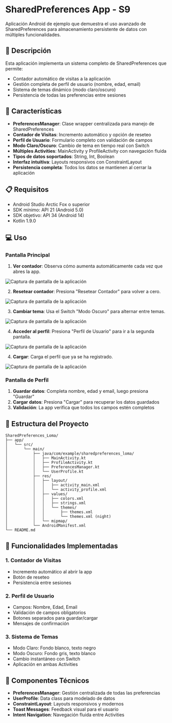 # **SharedPreferences App - S9**

Aplicación Android de ejemplo que demuestra el uso avanzado de SharedPreferences para almacenamiento persistente de datos con múltiples funcionalidades.

## **📱 Descripción**

Esta aplicación implementa un sistema completo de SharedPreferences que permite:
* Contador automático de visitas a la aplicación
* Gestión completa de perfil de usuario (nombre, edad, email)
* Sistema de temas dinámico (modo claro/oscuro)
* Persistencia de todas las preferencias entre sesiones

## **🚀 Características**

* **PreferencesManager**: Clase wrapper centralizada para manejo de SharedPreferences
* **Contador de Visitas**: Incremento automático y opción de reseteo
* **Perfil de Usuario**: Formulario completo con validación de campos
* **Modo Claro/Oscuro**: Cambio de tema en tiempo real con Switch
* **Múltiples Activities**: MainActivity y ProfileActivity con navegación fluida
* **Tipos de datos soportados**: String, Int, Boolean
* **Interfaz intuitiva**: Layouts responsivos con ConstraintLayout
* **Persistencia completa**: Todos los datos se mantienen al cerrar la aplicación

## **📋 Requisitos**

* Android Studio Arctic Fox o superior
* SDK mínimo: API 21 (Android 5.0)
* SDK objetivo: API 34 (Android 14)
* Kotlin 1.9.0


## **💻 Uso**

### **Pantalla Principal**
1. **Ver contador**: Observa cómo aumenta automáticamente cada vez que abres la app.

![Captura de pantalla de la aplicación](img/1.png)


2. **Resetear contador**: Presiona "Resetear Contador" para volver a cero.

![Captura de pantalla de la aplicación](img/5.png)


3. **Cambiar tema**: Usa el Switch "Modo Oscuro" para alternar entre temas.

![Captura de pantalla de la aplicación](img/2.png)


4. **Acceder al perfil**: Presiona "Perfil de Usuario" para ir a la segunda pantalla.

![Captura de pantalla de la aplicación](img/3.png)


4. **Cargar**: Carga el perfil que ya se ha registrado.

![Captura de pantalla de la aplicación](img/4.png)



### **Pantalla de Perfil**
1. **Guardar datos**: Completa nombre, edad y email, luego presiona "Guardar"
2. **Cargar datos**: Presiona "Cargar" para recuperar los datos guardados
3. **Validación**: La app verifica que todos los campos estén completos

## **📂 Estructura del Proyecto**

```
SharedPreferences_Loma/
├── app/
│   └── src/
│       └── main/
│           ├── java/com/example/sharedpreferences_loma/
│           │   ├── MainActivity.kt
│           │   ├── ProfileActivity.kt
│           │   ├── PreferencesManager.kt
│           │   └── UserProfile.kt
│           ├── res/
│           │   ├── layout/
│           │   │   ├── activity_main.xml
│           │   │   └── activity_profile.xml
│           │   ├── values/
│           │   │   ├── colors.xml
│           │   │   ├── strings.xml
│           │   │   └── themes/
│           │   │       ├── themes.xml
│           │   │       └── themes.xml (night)
│           │   └── mipmap/
│           └── AndroidManifest.xml
└── README.md
```

## **🎯 Funcionalidades Implementadas**

### **1. Contador de Visitas**
- Incremento automático al abrir la app
- Botón de reseteo
- Persistencia entre sesiones

### **2. Perfil de Usuario**
- Campos: Nombre, Edad, Email
- Validación de campos obligatorios
- Botones separados para guardar/cargar
- Mensajes de confirmación

### **3. Sistema de Temas** 
- Modo Claro: Fondo blanco, texto negro
- Modo Oscuro: Fondo gris, texto blanco
- Cambio instantáneo con Switch
- Aplicación en ambas Activities

## **🔧 Componentes Técnicos**

* **PreferencesManager**: Gestión centralizada de todas las preferencias
* **UserProfile**: Data class para modelado de datos
* **ConstraintLayout**: Layouts responsivos y modernos
* **Toast Messages**: Feedback visual para el usuario
* **Intent Navigation**: Navegación fluida entre Activities